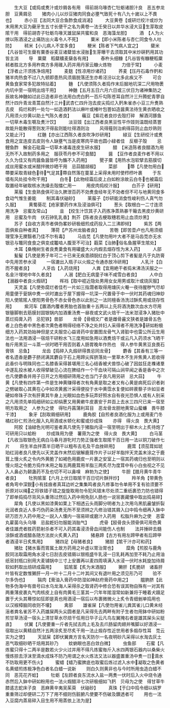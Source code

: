 <!-- { "loadSidebar": true } -->
　　生大豆【或捣或煑汁或炒屑各有用　得前胡乌喙杏仁牡蛎诸胆汁良　恶五参龙胆　豆黄屑忌
　　猪肉小儿以炒豆猪肉同食必壅气致死十有八九十嵗以上不畏也】
　　赤小豆【法同大豆合鱼酢食成消渴】
　　大豆黄卷【或研烂绞汁或炒为末用黑大豆为蘗牙生五寸长便干之名为黄卷一法壬癸日以井华水浸大豆生芽取皮隂干用　得前胡杏子牡蛎鸟喙天雄鼠屎共蜜和良　恶海藻龙胆】
　　酒　【人为火燎以陈酒浸之止痛防出火毒令人不死】
　　粟米【即小米陈者与杏仁同食令人吐防】
　　秫米【小儿病人不宜多食】
　　粳米【陈者下气病人宜之】
　　糵米【凡谷皆可生蘖有粟黍谷麦豆诸糵皆水浸胀生芽曝干去须取其中米炒硏麫用其功皆主消
　　导　粟糵　稻糵穬麦蘖各有用】
　　舂杵头细糠【凡谷皆有糠粳稻粟秫者胜北方多用杵南方多用碓入药并用丹家云糠火炼物
　　力倍于常】
　　小麦【浮者止汗须拣净焙用】
　　麦麸【性凉用炒诸药】
　　荞麦【压丹石毒作麫和猪羊肉热食不过八九顿即患热风须眉脱落还生亦希泾汾以北多此疾又不
　　可合黄鱼食家常多犯故特拈着】
　　麯　【凡使须陈久者捣作末后掘地坑深二尺用物褁内坑中至一宿明出焙干用】
　　神麯【五月五日六月六日或三伏日为诸神集防之辰故名神麯如过此日造者非也法用白虎白麫一百斤勾陈苍耳自然汁三升腾蛇青蓼自然汁四升青龙青蒿自然汁三廾武杏仁四升泡去皮尖捣烂入麫朱雀赤小豆三升煑熟去皮　捣烂和麫一处匀一如造酒麫法以麻叶或楮叶包罯如造醤黄法待生黄衣晒收之凡用须火炒黄以助土气陈久者良】
　　藊豆【紫花者良炒去殻打碎　解酒河豚鱼一切草木毒生嚼及煑汁饮】
　　淡豆豉【出江西者良黑豆性平作豉则温既经蒸罯故能升能散得葱则发汗得盐则能吐得酒则治
　　风得薤则治痢得蒜则止血炒熟则又能止汗】
　　红麯【亦出江西陈久者良吹净炒研用】
　　緑豆【生研绞汁或煑食用之宜连皮去皮则令人缺壅气当是皮寒肉平故也圆小緑者佳　反榧子殻
　　忌鲤鱼酢　解金石砒霜一切草木诸毒连皮生研水服】
　　醋　【米造陈者良醋酒为用无所不入故制药多用之　服茯苓丹参不可食醋】
　　醤　【豆作者良麦作者不用以久久为佳又有肉醤鱼醤皆呼为醢不入药用】
　　甖子粟【用热水泡软擘去筋膜切成丝用蜜水或米醋拌微炒晒干用　忌蒜醋胡椒】
　　菜部
　　蔕【凡使勿用白蔕要采取青緑色待气足其蔕自然落在蔓茎上采得未用时使栉栉叶裹
　　于东墙有风处挂令吹干用】
　　白冬【此物经霜后皮上白如粉涂故云白冬也被霜后取置经年破取核水洗燥去殻擂仁用一
　　用皮肉捣绞汁服】
　　白芥子【研用】
　　莱菔【生食熟食俱可治久脾泄百药不効煑食经年无不効者但不可与地黄同食多食动气惟生姜能
　　制其毒伏硇砂】
　　莱菔子【炒研能消食性峻利伤人真气勿久服】
　　黄蜀葵花【疮家要药作末及浸油俱可】
　　葱头【取根白一二寸连须用洗净　忌蜜及常山】
　　韭　【绞生汁饮其子入药拣净蒸熟暴干簸去黑皮炒黄研用　忌蜜及牛肉　伏石钟乳乳香】荆芥【陈者良去梗取穗若用止血须炒黑】
　　苏子【自收方真市者俱伪畧妙研极细煎成药投入二三沸即倾】
　　紫苏【两靣俱紫自种者真】
　　薄荷【产苏州龙脑者良】
　　苦匏【即苦壶卢也凡用须细理莹净无黡翳者乃佳不尔有毒】
　　马齿苋【凡使勿用叶大者不是马齿苋亦无水银忌与鼈同食食之俱变成龞啮人腹至不可治】蕺菜【治肺俗名鱼腥草生隂处】
　　木耳【桑槐树生者良煑羮食有用礶盛大火内煆去烟存性为末入药】
　　人部
　　髪髲【凡使是男子年可二十已来无疾患顔貎红白于顶心剪下者髪是凡于丸防膏中先用苦参水浸
　　一宿漉出入瓶子以火煅之令通赤放冷研用】
　　人乳汁【白而不腥者良】
　　人牙齿【入药烧用】
　　人粪【宜用絶干者捣末沸汤沃服之一名金汁埋地中年久者良】
　　人溺【肥白无病童子味不咸雪白者良】
　　人中白【溺器中者良火煆研】
　　裈裆【取中裩近隐处男用女女用男或取汁或烧灰服】
　　天灵盖【凡使弥腐烂者佳冇一片如三指濶者取得用煻灰火罨一夜待腥秽气尽却用童便于甆锅中煑一伏时漉出于屋下握得一坑深一尺置骨于中一伏时其药魂归神玅阳人使隂隂人使阳男骨色不赤女骨色赤以此别之一法同檀香汤洗过酥炙用或烧存性用】
　　紫河车【置酒内覆者男胎也首胎重十五两以上先将酒洗数次血水方尽用银簮脚剔去筋膜封固银锅内加酒重汤煑一昼夜或文武火焙干一法米泔浸净入猪肚中蒸烂捣膏入药　忌犯铁】兽部
　　龙骨【骨细文广者是雌骨麄文狭者是雄骨五色者上白色者中黑色者次黄色者稍得经络不净之处并妇人采得者不用洗净研如粉极细方入药其効始神但是丈夫服空心益肾药中安置图龙骨气入肾脏中也雷公所云生用法也一法用酒浸一宿焙干研粉水飞三度用如急用以酒煑焙干或云凡入药须水飞晒干毎斤用黑豆一斗蒸一伏时晒干用否则着人肠胃晚年作热也　得人参牛黄黑豆良畏石膏铁　忌鱼】
　　龙齿【捣碎入丸煅研得畏忌同龙骨】
　　麝香【其香有三等一者名遗香是麝子脐闭满其麝自于石上用蹄尖挥脐落处一里草木不生并焦黄人若收得此香价与明珠同也二名膝香采得甚堪用三名心结香被犬兽惊心破了因兹狂走襍诸羣中遂乱投水被人收得擘破见心流在脾结作一个干血块可隔山涧早闻之香是香中之次也凡使麝香并用子日开之方用细研筛用之也当门子良凡用另研　忌大蒜】
　　牛黄【凡使有四件第一件是生神黄赚得者次有角黄是取之者又有心黄是病死后识者剥之劈破取心其黄在心中如浓黄酱汁采得便投于水中黄霑水复便如碎蒺藜子许如豆者硬如帝珠子次有肝黄其牛身上光眼如血色多玩弄好照水自有夜光恐惧人或有人别采之凡用须先单捣细研如尘却绢褁又用黄嫰牛皮裹安于井靣上去水三四尺已来一宿至明方取用之　人参为之使　得牡丹菖蒲利耳目　恶龙骨龙胆地黄常山蜚蠊　畏牛膝干漆】
　　象牙【刮取屑细研用】
　　鹿角胶【自煎者良酒化服为上或用麦门冬橘红砂仁煎汤化服入丸用酒或水顿化和蜜或炒成珠
　　亦得　得火良　畏大黄】
　　阿胶【油緑色光明可鉴者真凡使先于猪脂内浸一宿至明出于柳木火上炙待炮了可研用只以蛤粉
　　炒成珠用为便　薯蓣为之使　得火良　畏大黄】
　　白马茎【凡收当取银色无病白马春月游牝时力势正强者生取隂干百日用一法以铜刀破作七片
　　将生羊血拌蒸半日晒干以粗布去毛及干血挫碎用】
　　鹿茸【须茄茸如琥珀红润者良凡使先以天灵盖作末然后锯解鹿茸作片子以好羊脂拌天灵盖末涂之于鹿茸上慢火炙之令内外黄脆了如褐色用鹿皮一片裹之安室上一宿其药魂归也至明则以慢火焙之令脆方捣作末用之每五两鹿茸用羊脂三两炙尽为度茸中有小白虫视之不见入人鼻必为颡蛊药不及也切不可以鼻嗅　麻勃为之使】
　　牛胆【腊月黄牛青牛者良】
　　牡狗隂茎【六月上伏日取隂干百日切片酥拌炒】
　　羚羊角【带黄色者角弯中深鋭小有挂痕者真耳边听之集集鸣者良凡修事勿令单用不复有验须要不折原对以绳之将铁错子错之旋旋取用勿令犯风错末尽处须二重纸裹恐力防也错得了即单捣捣尽背风头重筛过然后入药中用免刮人肠也一说宻裹藏懐中取出捣易碎】
　　犀角【凡使以黑如漆黄如栗上下相透云头雨脚分明者为上次用乌黑肌麄皱折裂光润者良近人多巧伪药染汤煑无所不至须辨之凡修治错其屑入臼中捣令细再入鉢中研万匝方入药中用之一説入人懐内一宿易碎或磨汁入药用　松脂升麻为之使　恶雷丸雚菌乌头乌喙　忌盐姙妇勿服能消胎气】
　　虎骨【胫骨良头颈骨俱可用色黄者佳雄虎者胜药箭射杀者不可入药其毒浸渍骨血间能伤人也制
　　法并捶碎去髓涂酥或酒或醋各随方法炭火炙黄入药】
　　猪悬蹄【古方有用左蹄甲者有后蹄甲者酒浸半日炙焦用】
　　猪四足【母猪者良】
　　猪胆【隂干汁亦可和药】
　　猪肚【猪水畜而胃属土故方药用之补虚以胃治胃也】
　　糜角【煎胶与鹿角胶同法取霜用角水浸七日刮去皮错屑以银瓶盛牛乳浸一日乳耗再加至不耗乃止用油纸宻封瓶口别用大麦铺锅中三寸上安置再以麦四周填满入水浸一伏时水耗旋加待屑软如麫取出焙研成霜用】
　　狐隂茎【炙为末酒服】
　　獭肝【炙脆研　诸畜肝叶皆有定数惟獭肝一月一叶十二月十二叶其间又有退叶用之须见形乃可
　　验不尔多伪也】
　　猯肉【膏油入膏药中防湿如神赵府膏药中用之】
　　腽肭脐【此物多伪海中有兽号曰水乌龙海人采得杀之取肾药中修合恐有误其物自殊有一对其有两重薄皮裹丸气肉核皮上自有肉黄毛三茎其一穴年年隂湿常如新兼将于睡着犬蹑足置于犬头其蓦惊如狂即是真也用酒浸一宿后以布裹微微火上炙令青细剉单捣用也　以汉椒樟脑同收则不壊】
　　禽部
　　雄雀屎【凡使勿用雀儿粪其雀儿口黄未经滛者粪名雀苏不入药雄屎两头尖圆者是凡采得先去两畔有附子生者勿用鉢中研如粉煎甘草汤浸一宿头上清甘草水尽焙干任用日华子云凡鸟左翼掩右者是雄其屎头尖挺直】
　　伏翼【凡使要重一斤者先拭去肉上毛及去爪肠留肉翅并嘴脚以好酒浸一宿取出以黄精自然汁五两涂炙至尽炙干用一法止煅存性近世用者多煅存性耳　苋云实为之使】
　　天鼠屎【即伏翼粪方言名天防尔一名夜明砂凡采得以水淘去灰土恶气取细砂晒干焙用其砂乃
　　蚊蚋眼也恶白敛白微】
　　虫鱼部
　　石蜜【凡炼蜜只得十二两半是数若火少火过并用不得凡炼蜜毎斤入水四两银石器内以桑柴火慢炼掠去浮沫至滴水成珠不防乃用谓之水火炼法又法以器盛置重汤中煑一日滴水不防取用更不伤火】
　　蜜蜡【蜡乃蜜脾底也取蜜后炼过滤入水中凝取之色黄者名黄蜡煎炼极净色白者名白蜡一说新
　　则白久则黄非也与今时所用虫造白蜡不同　恶芫花齐蛤】
　　牡蛎【左顾者良东流水入盐一两煑一伏时后入火中烧令通赤然后入鉢中研如粉用也一法火煆醋淬七次研极细如飞麫　贝母为之使　得甘草牛膝逺志蛇床子良　恶麻黄辛夷吴茱萸　伏硇砂】
　　真珠【于臼中捣令细以绢罗重重筛过却便研二万下了用不细则伤脏腑凡使要不伤破及鑚透者可
　　用也一法入豆腐内蒸易碎入目生用不用蒸依上法为是】

